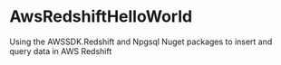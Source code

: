 # AwsRedshiftHelloWorld
Using the AWSSDK.Redshift and Npgsql Nuget packages to insert and query data in AWS Redshift
